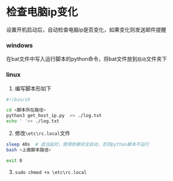 # 检查电脑ip变化

设置开机启动后，自动检查电脑ip是否变化，如果变化则发送邮件提醒

### windows

在bat文件中写入运行脚本的python命令，将bat文件放到`启动`文件夹下

### linux

1. 编写脚本形如下

```bash
#!/bin/sh 

cd <脚本所在路径>
python3 get_host_ip.py  >> ./log.txt
echo ' '>> ./log.txt
```

2. 修改`\etc\rc.local`文件

```bash
sleep 40s  # 适当延时，使得依赖完全启动，否则python脚本不运行
bash <上面脚本路径>

exit 0
```

3. `sudo chmod +x \etc\rc.local`